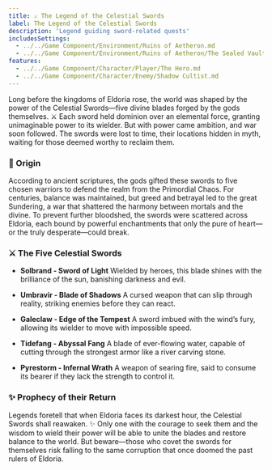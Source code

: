 ```yaml
---
title: ⚔️ The Legend of the Celestial Swords
label: The Legend of the Celestial Swords
description: 'Legend guiding sword-related quests'
includesSettings:
  - ../../Game Component/Environment/Ruins of Aetheron.md
  - ../../Game Component/Environment/Ruins of Aetheron/The Sealed Vault.md
features:
  - ../../Game Component/Character/Player/The Hero.md
  - ../../Game Component/Character/Enemy/Shadow Cultist.md
---
```


Long before the kingdoms of Eldoria rose, the world was shaped by the power of the Celestial Swords—five divine blades forged by the gods themselves. ⚔️ Each sword held dominion over an elemental force, granting unimaginable power to its wielder. But with power came ambition, and war soon followed. The swords were lost to time, their locations hidden in myth, waiting for those deemed worthy to reclaim them.

### 🌌 Origin

According to ancient scriptures, the gods gifted these swords to five chosen warriors to defend the realm from the Primordial Chaos. For centuries, balance was maintained, but greed and betrayal led to the great Sundering, a war that shattered the harmony between mortals and the divine. To prevent further bloodshed, the swords were scattered across Eldoria, each bound by powerful enchantments that only the pure of heart—or the truly desperate—could break.

### ⚔️ The Five Celestial Swords

* **Solbrand - Sword of Light**
Wielded by heroes, this blade shines with the brilliance of the sun, banishing darkness and evil.

* **Umbravir - Blade of Shadows**
A cursed weapon that can slip through reality, striking enemies before they can react.

* **Galeclaw - Edge of the Tempest**
A sword imbued with the wind’s fury, allowing its wielder to move with impossible speed.

* **Tidefang - Abyssal Fang**
A blade of ever-flowing water, capable of cutting through the strongest armor like a river carving stone.

* **Pyrestorm - Infernal Wrath**
A weapon of searing fire, said to consume its bearer if they lack the strength to control it.

### ✨ Prophecy of their Return

Legends foretell that when Eldoria faces its darkest hour, the Celestial Swords shall reawaken. ✨ Only one with the courage to seek them and the wisdom to wield their power will be able to unite the blades and restore balance to the world. But beware—those who covet the swords for themselves risk falling to the same corruption that once doomed the past rulers of Eldoria.